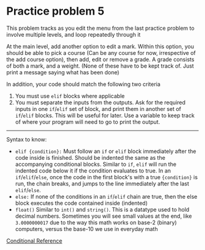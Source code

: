 # Practice problem 5
This problem tracks as you edit the menu from the last practice problem to involve multiple levels, and loop repeatedly through it


At the main level, add another option to edit a mark. Within this option, you should be able to pick a course (Can be any course for now, irrespective of the add course option), then add, edit or remove a grade. A grade consists of both a mark, and a weight. (None of these have to be kept track of. Just print a message saying what has been done)

In addition, your code should match the following two criteria

1. You must use `elif` blocks where applicable
2. You must separate the inputs from the outputs. Ask for the required inputs in one `if`/`elif` set of block, and print them in another set of `if`/`elif` blocks. This will be useful for later. Use a variable to keep track of where your program will need to go to print the output. 

---
Syntax to know:

* `elif {condition}:` Must follow an `if` or `elif` block immediately after the code inside is finished. Should be indented the same as the accompanying conditional blocks. Similar to `if`, `elif` will run the indented code below it if the condition evaluates to true. In an `if`/`elif`/`else`, once the code in the first block's with a true `{condition}` is run, the chain breaks, and jumps to the line immediately after the last `elif`/`else`.
* `else:` If none of the conditions in an `if`/`elif` chain are true, then the else block executes the code contained inside (indented)
* `float()` Similar to `int()` and `string()`. This is a datatype used to hold decimal numbers. Sometimes you will see small values at the end, like `3.0000000017` due to the way this math works on base-2 (binary) computers, versus the base-10 we use in everyday math

[Conditional Reference](https://www.python-course.eu/python3_conditional_statements.php)


